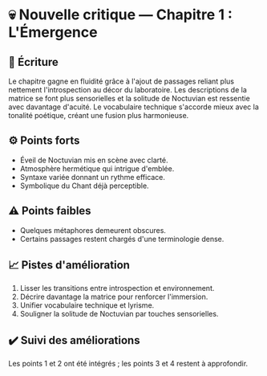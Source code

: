 # 💀 Nouvelle critique — Chapitre 1 : L'Émergence

## 🧠 Écriture
Le chapitre gagne en fluidité grâce à l'ajout de passages reliant plus nettement l'introspection au décor du laboratoire. Les descriptions de la matrice se font plus sensorielles et la solitude de Noctuvian est ressentie avec davantage d'acuité. Le vocabulaire technique s'accorde mieux avec la tonalité poétique, créant une fusion plus harmonieuse.

## ⚙️ Points forts
- Éveil de Noctuvian mis en scène avec clarté.
- Atmosphère hermétique qui intrigue d'emblée.
- Syntaxe variée donnant un rythme efficace.
- Symbolique du Chant déjà perceptible.

## ⚠️ Points faibles
- Quelques métaphores demeurent obscures.
- Certains passages restent chargés d'une terminologie dense.

## 📈 Pistes d'amélioration
1. Lisser les transitions entre introspection et environnement.
2. Décrire davantage la matrice pour renforcer l'immersion.
3. Unifier vocabulaire technique et lyrisme.
4. Souligner la solitude de Noctuvian par touches sensorielles.

## ✔️ Suivi des améliorations
Les points 1 et 2 ont été intégrés ; les points 3 et 4 restent à approfondir.

